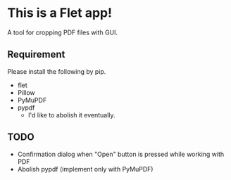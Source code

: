 # This is a Flet app!
A tool for cropping PDF files with GUI.

## Requirement
Please install the following by pip.
* flet
* Pillow
* PyMuPDF
* pypdf
  - I'd like to abolish it eventually.

## TODO
* Confirmation dialog when "Open" button is pressed while working with PDF
* Abolish pypdf (implement only with PyMuPDF)
